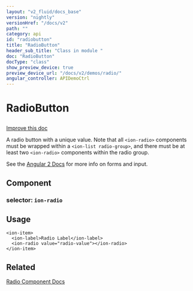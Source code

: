 ```yaml
---
layout: "v2_fluid/docs_base"
version: "nightly"
versionHref: "/docs/v2"
path: ""
category: api
id: "radiobutton"
title: "RadioButton"
header_sub_title: "Class in module "
doc: "RadioButton"
docType: "class"
show_preview_device: true
preview_device_url: "/docs/v2/demos/radio/"
angular_controller: APIDemoCtrl 
---
```










<h1 class="api-title">


RadioButton






</h1>

<a class="improve-v2-docs" href='http://github.com/driftyco/ionic/edit/2.0/ionic/components/radio/radio-button.ts#L6'>
Improve this doc
</a>






<p>A radio button with a unique value. Note that all <code>&lt;ion-radio&gt;</code>
components must be wrapped within a <code>&lt;ion-list radio-group&gt;</code>,
and there must be at least two <code>&lt;ion-radio&gt;</code> components within
the radio group.</p>
<p>See the <a href="https://angular.io/docs/js/latest/api/forms/">Angular 2 Docs</a> for
more info on forms and input.</p>


<h2>Component</h2>
<h3>selector: <code>ion-radio</code></h3>
<!-- @usage tag -->

<h2>Usage</h2>

<pre><code class="lang-html">&lt;ion-item&gt;
  &lt;ion-label&gt;Radio Label&lt;/ion-label&gt;
  &lt;ion-radio value=&quot;radio-value&quot;&gt;&lt;/ion-radio&gt;
&lt;/ion-item&gt;
</code></pre>




<!-- @property tags -->



<!-- instance methods on the class --><!-- related link -->

<h2>Related</h2>

<a href='/docs/v2/components#radio'>Radio Component Docs</a><!-- end content block -->


<!-- end body block -->

